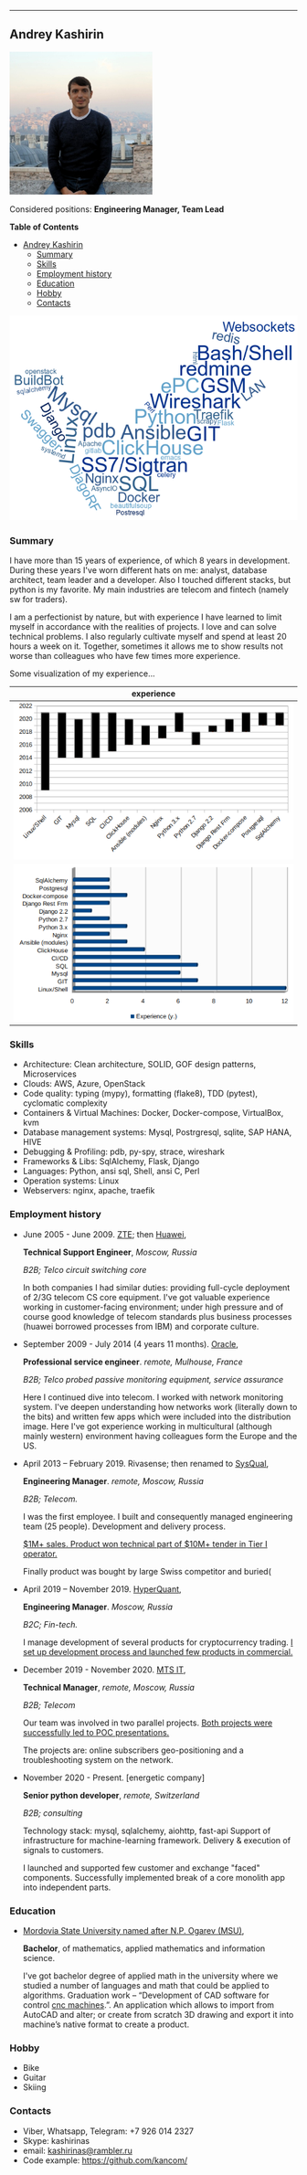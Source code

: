 -----------------------------------------------------------

## Andrey Kashirin

<img src="/photo.jpg" width="250">

Considered positions: **Engineering Manager, Team Lead**

<!-- markdown-toc start - Don't edit this section. Run M-x markdown-toc-refresh-toc -->
**Table of Contents**

- [Andrey Kashirin](#andrey-kashirin)
    - [Summary](#summary)
    - [Skills](#skills)
    - [Employment history](#employment-history)
    - [Education](#education)
    - [Hobby](#hobby)
    - [Contacts](#contacts)

<!-- markdown-toc end -->

![technologies tags](/tags.png)

### Summary

I have more than 15 years of experience, of which 8 years in development. During these years I've worn different hats on me: analyst, database architect, team leader and a developer. Also I touched different stacks, but python is my favorite. My main industries are telecom and fintech (namely sw for traders).

I am a perfectionist by nature, but with experience I have learned to limit myself in accordance with the realities of projects. I love and can solve technical problems. I also regularly cultivate myself and spend at least 20 hours a week on it. Together, sometimes it allows me to show results not worse than colleagues who have few times more experience.


Some visualization of my experience...

| experience |
|------------------------------------|
| ![experience vw1](/experience.png) |
|![experience vw2](/experience2.png) |

### Skills

  * Architecture: Clean architecture, SOLID, GOF design patterns, Microservices
  * Clouds: AWS, Azure, OpenStack
  * Code quality: typing (mypy), formatting (flake8), TDD (pytest), cyclomatic complexity
  * Containers & Virtual Machines: Docker, Docker-compose, VirtualBox, kvm
  * Database management systems: Mysql, Postrgresql, sqlite, SAP HANA, HIVE
  * Debugging & Profiling: pdb, py-spy, strace, wireshark
  * Frameworks & Libs: SqlAlchemy, Flask, Django
  * Languages: Python, ansi sql, Shell, ansi C, Perl
  * Operation systems: Linux
  * Webservers: nginx, apache, traefik


### Employment history


-   June 2005 - June 2009. [ZTE](https://www.zte.com.cn/global/); then [Huawei](https://www.huawei.com/), 

    **Technical Support Engineer**, *Moscow, Russia*

    *B2B; Telco circuit switching core*

    In both companies I had similar duties: providing full-cycle deployment of 2/3G telecom CS core equipment. I've got valuable experience working in customer-facing environment; under high pressure and of course good knowledge of telecom standards plus business processes (huawei borrowed processes from IBM) and corporate culture.
    
-   September 2009 - July 2014 (4 years 11 months). [Oracle](https://www.oracle.com/industries/communications/solutions.html),

    **Professional service engineer**. *remote, Mulhouse, France*

    *B2B; Telco probed passive monitoring equipment, service assurance*

    Here I continued dive into telecom. I worked with network monitoring system. I've deepen understanding how networks work (literally down to the bits) and written few apps which were included into the distribution image. 
    Here I've got experience working in multicultural (although mainly western) environment having colleagues form the Europe and the US.
    
-   April 2013 – February 2019. Rivasense; then renamed to [SysQual](http://sysqual.net/), 

    **Engineering Manager**. *remote, Moscow, Russia*

    *B2B; Telecom.*

    I was the first employee. I built and consequently managed engineering team (25 people). Development and delivery process.

    <ins>$1M+ sales. Product won technical part of $10M+ tender in Tier I operator.</ins>

    Finally product was bought by large Swiss competitor and buried(

-   April 2019 – November 2019. [HyperQuant](https://hyperquant.net), 

    **Engineering Manager**. *Moscow, Russia*

    *B2C; Fin-tech.*

    I manage development of several products for cryptocurrency trading. <ins>I set up development process and launched few products in commercial.</ins>

-   December 2019 - November 2020. [MTS IT](https://mts.ru), 

    **Technical Manager**, *remote, Moscow, Russia*

    *B2B; Telecom*

    Our team was involved in two parallel projects. <ins>Both projects were successfully led to POC presentations.</ins>

    The projects are: online subscribers geo-positioning and a troubleshooting system on the network.

-   November 2020 - Present. [energetic company]

    **Senior python developer**, *remote, Switzerland*

    *B2B; consulting*
    
    Technology stack: mysql, sqlalchemy, aiohttp, fast-api
    Support of infrastructure for machine-learning framework. Delivery & execution of signals to customers.

    I launched and supported few customer and exchange "faced" components. Successfully implemented break of a core monolith app into independent parts.


### Education

-   [Mordovia State University named after N.P. Ogarev (MSU)](https://www.mrsu.ru/en/), 

    **Bachelor**, of mathematics, applied mathematics and information science.

    I've got bachelor degree of applied math in the university where we studied a number of languages and math that could be applied to algorithms. Graduation work – “Development of CAD software for control [cnc machines](https://en.wikipedia.org/wiki/Numerical_control).”. An application which allows to import from AutoCAD and alter; or create from scratch 3D drawing and export it into machine’s native format to create a product.

### Hobby

-   Bike
-   Guitar
-   Skiing

### Contacts

* Viber, Whatsapp, Telegram: +7 926 014 2327
* Skype: kashirinas
* email: kashirinas@rambler.ru
* Code example: https://github.com/kancom/
